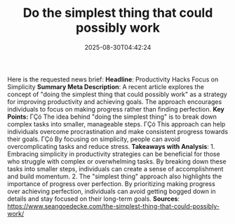 ﻿---
title: "Do the simplest thing that could possibly work"
date: "2025-08-30T04:42:24"
category: "Markets"
summary: ""
slug: "do the simplest thing that could possibly work"
source_urls:
  - "https://www.seangoedecke.com/the-simplest-thing-that-could-possibly-work/"
seo:
  title: "Do the simplest thing that could possibly work | Hash n Hedge"
  description: ""
  keywords: ["news", "markets", "brief"]
---
Here is the requested news brief:  **Headline**: Productivity Hacks Focus on Simplicity  **Summary Meta Description**: A recent article explores the concept of "doing the simplest thing that could possibly work" as a strategy for improving productivity and achieving goals. The approach encourages individuals to focus on making progress rather than finding perfection.  **Key Points:**  ΓÇó The idea behind "doing the simplest thing" is to break down complex tasks into smaller, manageable steps. ΓÇó This approach can help individuals overcome procrastination and make consistent progress towards their goals. ΓÇó By focusing on simplicity, people can avoid overcomplicating tasks and reduce stress.  **Takeaways with Analysis**:  1. Embracing simplicity in productivity strategies can be beneficial for those who struggle with complex or overwhelming tasks. By breaking down these tasks into smaller steps, individuals can create a sense of accomplishment and build momentum. 2. The "simplest thing" approach also highlights the importance of progress over perfection. By prioritizing making progress over achieving perfection, individuals can avoid getting bogged down in details and stay focused on their long-term goals.  **Sources**:  https://www.seangoedecke.com/the-simplest-thing-that-could-possibly-work/ 
